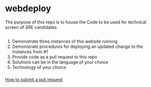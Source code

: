 # webdeploy
The purpose of this repo is to house the Code to be used for technical screen of SRE candidates

## 

1. Demonstrate three instances of this website running
2. Demonstrate procedures for deploying an updated change to the instances from #1
3. Provide code as a pull request to this repo
4. Solutions can be in the language of your choice
5. Technology of your choice


###

[How to submit a pull request](https://help.github.com/articles/creating-a-pull-request)
